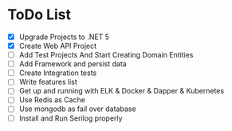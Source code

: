 # ToDo List

-   [x] Upgrade Projects to .NET 5
-   [x] Create Web API Project
-   [ ] Add Test Projects And Start Creating Domain Entities
-   [ ] Add Framework and persist data
-   [ ] Create Integration tests
-   [ ] Write features list
-   [ ] Get up and running with ELK & Docker & Dapper & Kubernetes
-   [ ] Use Redis as Cache
-   [ ] Use mongodb as fail over database
-   [ ] Install and Run Serilog properly
